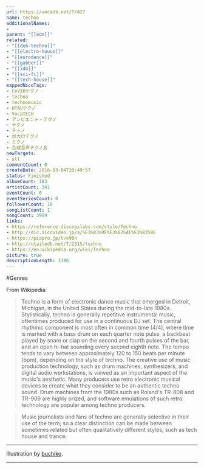 ```yaml
---
url: https://vocadb.net/T/427
name: techno
additionalNames: 
- 
parent: "[[edm]]"
related:
- "[[dub-techno]]"
- "[[electro-house]]"
- "[[eurodance]]"
- "[[gabber]]"
- "[[idm]]"
- "[[sci-fi]]"
- "[[tech-house]]"
mappedNicoTags:
- CeVIOテクノ
- techno
- technomusic
- UTAUテクノ
- VocaTECH
- アンビエント・テクノ
- テクノ
- テトノ
- ボカロテクノ
- ミクノ
- 合成音声テクノ会
newTargets:
- all
commentCount: 0
createDate: 2016-03-04T20:49:57
status: Finished
albumCount: 183
artistCount: 341
eventCount: 0
eventSeriesCount: 0
followerCount: 18
songListCount: 1
songCount: 3909
links: 
- https://reference.discogslabs.com/style/Techno
- http://dic.nicovideo.jp/a/%E3%83%9F%E3%82%AF%E3%83%8E
- https://piapro.jp/t/e96n
- http://utaitedb.net/T/2315/techno
- https://en.wikipedia.org/wiki/Techno
picture: true
descriptionLength: 1386
---
```


#Genres

From Wikipedia:
>Techno is a form of electronic dance music that emerged in Detroit, Michigan, in the United States during the mid-to-late 1980s. Stylistically, techno is generally repetitive instrumental music, oftentimes produced for use in a continuous DJ set. The central rhythmic component is most often in common time (4/4), where time is marked with a bass drum on each quarter note pulse, a backbeat played by snare or clap on the second and fourth pulses of the bar, and an open hi-hat sounding every second eighth note. The tempo tends to vary between approximately 120 to 150 beats per minute (bpm), depending on the style of techno. The creative use of music production technology, such as drum machines, synthesizers, and digital audio workstations, is viewed as an important aspect of the music's aesthetic. Many producers use retro electronic musical devices to create what they consider to be an authentic techno sound. Drum machines from the 1980s such as Roland's TR-808 and TR-909 are highly prized, and software emulations of such retro technology are popular among techno producers.

>Music journalists and fans of techno are generally selective in their use of the term; so a clear distinction can be made between sometimes related but often qualitatively different styles, such as tech house and trance.

---
Illustration by [buchiko](https://vocadb.net/Ar/2268).

---

